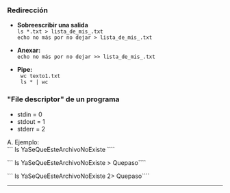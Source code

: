 ### Redirección

* **Sobreescribir una salida**  
``` ls *.txt > lista_de_mis_.txt ```   
``` echo no más por no dejar > lista_de_mis_.txt  ```

* **Anexar:**  
``` echo no más por no dejar >> lista_de_mis_.txt ```

* **Pipe:**  
``` wc texto1.txt```     
``` ls * | wc```


### "File descriptor" de un programa

* stdin = 0
* stdout = 1
* stderr = 2

A. Ejemplo:  
``` ls YaSeQueEsteArchivoNoExiste ````     

``` ls YaSeQueEsteArchivoNoExiste > Quepaso````    

``` ls YaSeQueEsteArchivoNoExiste 2> Quepaso````   

---


